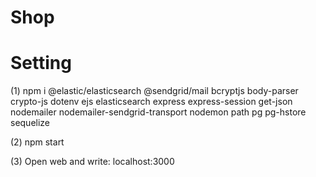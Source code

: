 # Shop
<h1>Setting</h1>
<p>(1) npm i @elastic/elasticsearch @sendgrid/mail bcryptjs body-parser crypto-js dotenv ejs elasticsearch express express-session get-json nodemailer nodemailer-sendgrid-transport nodemon path pg pg-hstore sequelize</p>
<p>(2) npm start</p>
<p>(3) Open web and write: localhost:3000</p>
